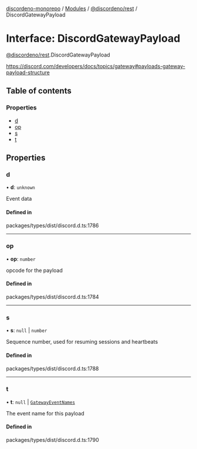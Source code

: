 [discordeno-monorepo](../README.md) / [Modules](../modules.md) / [@discordeno/rest](../modules/discordeno_rest.md) / DiscordGatewayPayload

# Interface: DiscordGatewayPayload

[@discordeno/rest](../modules/discordeno_rest.md).DiscordGatewayPayload

https://discord.com/developers/docs/topics/gateway#payloads-gateway-payload-structure

## Table of contents

### Properties

- [d](discordeno_rest.DiscordGatewayPayload.md#d)
- [op](discordeno_rest.DiscordGatewayPayload.md#op)
- [s](discordeno_rest.DiscordGatewayPayload.md#s)
- [t](discordeno_rest.DiscordGatewayPayload.md#t)

## Properties

### d

• **d**: `unknown`

Event data

#### Defined in

packages/types/dist/discord.d.ts:1786

---

### op

• **op**: `number`

opcode for the payload

#### Defined in

packages/types/dist/discord.d.ts:1784

---

### s

• **s**: `null` \| `number`

Sequence number, used for resuming sessions and heartbeats

#### Defined in

packages/types/dist/discord.d.ts:1788

---

### t

• **t**: `null` \| [`GatewayEventNames`](../modules/discordeno_rest.md#gatewayeventnames)

The event name for this payload

#### Defined in

packages/types/dist/discord.d.ts:1790
